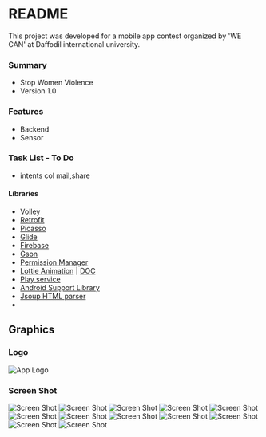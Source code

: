 # README #

This project was developed for a mobile app contest organized by 'WE CAN' at Daffodil international university.

### Summary ###

* Stop Women Violence
* Version 1.0


### Features ###

* Backend
* Sensor




### Task List - To Do ###

* intents col mail,share



#### Libraries ###

* [Volley](https://developer.android.com/training/volley/index.html)
* [Retrofit](http://square.github.io/retrofit/)
* [Picasso](http://square.github.io/picasso/)
* [Glide](https://github.com/bumptech/glide)
* [Firebase](https://firebase.google.com/docs/android/setup)
* [Gson](https://github.com/google/gson)
* [Permission Manager](https://github.com/karanchuri/PermissionManager)
* [Lottie Animation](https://github.com/airbnb/lottie-android) | [DOC](http://airbnb.io/lottie/android/android.html#getting-started)
* [Play service](https://developers.google.com/android/guides/setup)
* [Android Support Library](https://developer.android.com/topic/libraries/support-library/packages.html)
* [Jsoup HTML parser](https://jsoup.org/download)
* []()



## Graphics ##


### Logo ###
![App Logo][logo]

[logo]: app/src/main/res/mipmap-xxxhdpi/ic_launcher.png "xCode Logo"

### Screen Shot ###

![Screen Shot][ss1] ![Screen Shot][ss2] ![Screen Shot][ss3]
![Screen Shot][ss4] ![Screen Shot][ss5] ![Screen Shot][ss6]
![Screen Shot][ss7]
![Screen Shot][ss8]
![Screen Shot][ss9]
![Screen Shot][ss10]
![Screen Shot][ss11]
![Screen Shot][ss12]







[ss1]: myfiles/ss/ss(1).png "Screen Shot"
[ss2]: myfiles/ss/ss(2).png "Screen Shot"
[ss3]: myfiles/ss/ss(3).png "Screen Shot"
[ss4]: myfiles/ss/ss(4).png "Screen Shot"
[ss5]: myfiles/ss/ss(5).png "Screen Shot"
[ss6]: myfiles/ss/ss(6).png "Screen Shot"
[ss7]: myfiles/ss/ss(7).png "Screen Shot"
[ss8]: myfiles/ss/ss(8).png "Screen Shot"
[ss9]: myfiles/ss/ss(9).png "Screen Shot"
[ss10]: myfiles/ss/ss(10).png "Screen Shot"
[ss11]: myfiles/ss/ss(11).png "Screen Shot"
[ss12]: myfiles/ss/ss(12).png "Screen Shot"